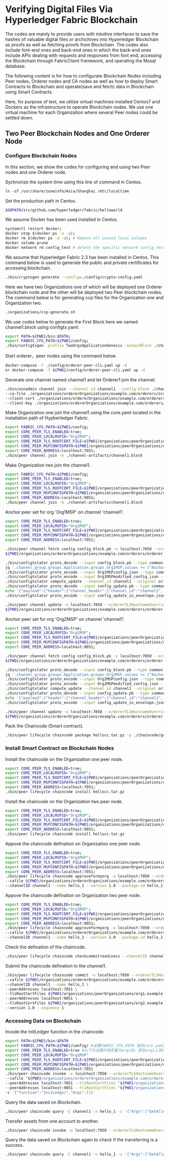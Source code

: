# Verifying Digital Files Via Hyperledger Fabric Blockchain
The codes are mainly to provide users with intuitive interfaces to save the hashes of valuable digital files or archichives into Hyperledger Blockchain as proofs as well as fetching proofs from Blockchain. The codes also include font-end ones and back-end ones in which the back-end ones include APIs dealing with requests and responses from font end, accessing the Blockchain through FabricClient framework, and operating the Mssql database.

The following content is for how to configurate Blockchain Nodes including Peer nodes, Orderer nodes and CA nodes as well as how to deploy Smart Contracts to Blockchain and operate(save and fetch) data in Blockchain using Smart Contracts.

Here, for purpose of test, we utilize virtual machines installed Centos7 and Dockers as the infrastructure to operate Blockchain nodes. We use one virtual machine for each Organization where several Peer nodes could be settled down.

## Two Peer Blockchain Nodes and One Orderer Node
### Configure Blockchain Nodes
In this section, we show the codes for configuring and using two Peer nodes and one Orderer node.

Sychronize the system time using this line of command in Centos.
```sh
ln -sf /usr/share/zoneinfo/Asia/Shanghai /etc/localtime
```

Set the production path in Centos.
```sh
$GOPATH/src/github.com/hyperledger/fabric/helloworld
```
We assume Docker has been used installed in Centos.
```sh
systemctl restart docker;
docker stop $(docker ps -a -q);
docker rm $(docker ps -a -q); # Remove all unused local volumes
docker volume prune
docker network rm config_test # delete the specific network config_test which is used for communication among blockchain nodes
```
We assume that Hyperledger Fabric 2.3 has been installed in Centos. This command below is used to generate the public and private certificates for accessing blockchain.
```sh
./bin/cryptogen generate --config=./config/crypto-config.yaml
```
Here we have two Organizations one of which will be deployed one Orderer blockchain node and the other will be deployed two Peer blockchain nodes. The command below is for generating ccp files for the Organization one and Organization two.
```sh
./organizations/ccp-generate.sh
```
We use codes below to generate the First Block here we named channel1.block using configtx.yaml.
```sh
export PATH=${PWD}/bin:$PATH; 
export FABRIC_CFG_PATH=${PWD}/config; 
./bin/configtxgen -profile TwoOrgsApplicationGenesis -outputBlock ./channel-artifacts/channel1.block -channelID channel1
```
Start orderer、peer nodes using the command below.
```sh
docker-compose -f ./config/orderer-peer-cli.yaml up -d  
or docker-compose -f ${PWD}/config/orderer-peer-cli.yaml up -d
```
Generate one channel named channel1 and let Orderer1 join the channel.
```sh
./bin/osnadmin channel join --channel-id channel1 --config-block ./channel-artifacts/channel1.block -o localhost:7053 \
--ca-file ./organizations/ordererOrganizations/example.com/orderers/orderer.example.com/msp/tlscacerts/tlsca.example.com-cert.pem \
--client-cert ./organizations/ordererOrganizations/example.com/orderers/orderer.example.com/tls/server.crt \
--client-key ./organizations/ordererOrganizations/example.com/orderers/orderer.example.com/tls/server.key
```
Make Organization one join the channel1 using the core.yaml located in the installation path of Hypberledger Fabric. 
```sh
export FABRIC_CFG_PATH=${PWD}/config;  
export CORE_PEER_TLS_ENABLED=true;
export CORE_PEER_LOCALMSPID="Org1MSP";
export CORE_PEER_TLS_ROOTCERT_FILE=${PWD}/organizations/peerOrganizations/org1.example.com/peers/peer0.org1.example.com/tls/ca.crt;
export CORE_PEER_MSPCONFIGPATH=${PWD}/organizations/peerOrganizations/org1.example.com/users/Admin@org1.example.com/msp;
export CORE_PEER_ADDRESS=localhost:7051;
./bin/peer channel join -b ./channel-artifacts/channel1.block
```
Make Organization two join the channel1.
```sh
export FABRIC_CFG_PATH=${PWD}/config;
export CORE_PEER_TLS_ENABLED=true;
export CORE_PEER_LOCALMSPID="Org2MSP";
export CORE_PEER_TLS_ROOTCERT_FILE=${PWD}/organizations/peerOrganizations/org2.example.com/peers/peer0.org2.example.com/tls/ca.crt;
export CORE_PEER_MSPCONFIGPATH=${PWD}/organizations/peerOrganizations/org2.example.com/users/Admin@org2.example.com/msp;
export CORE_PEER_ADDRESS=localhost:9051;
./bin/peer channel join -b ./channel-artifacts/channel1.block
```
Anchor peer set for org 'Org1MSP' on channel 'channel1'.
```sh
export CORE_PEER_TLS_ENABLED=true;
export CORE_PEER_LOCALMSPID="Org1MSP";
export CORE_PEER_TLS_ROOTCERT_FILE=${PWD}/organizations/peerOrganizations/org1.example.com/peers/peer0.org1.example.com/tls/ca.crt;
export CORE_PEER_MSPCONFIGPATH=${PWD}/organizations/peerOrganizations/org1.example.com/users/Admin@org1.example.com/msp;
export CORE_PEER_ADDRESS=localhost:7051;

./bin/peer channel fetch config config_block.pb -o localhost:7050 --ordererTLSHostnameOverride orderer.example.com -c channel1 --tls --cafile \
${PWD}/organizations/ordererOrganizations/example.com/orderers/orderer.example.com/msp/tlscacerts/tlsca.example.com-cert.pem

./bin/configtxlator proto_decode --input config_block.pb --type common.Block | jq .data.data[0].payload.data.config >Org1MSPconfig.json;
jq '.channel_group.groups.Application.groups.Org1MSP.values += {"AnchorPeers":{"mod_policy": "Admins","value":{"anchor_peers": [{"host": "peer0.org1.example.com","port": 7051}]},"version": "0"}}' Org1MSPconfig.json >Org1MSPmodified_config.json; 
./bin/configtxlator proto_encode --input Org1MSPconfig.json --type common.Config >original_config.pb;
./bin/configtxlator proto_encode --input Org1MSPmodified_config.json --type common.Config >modified_config.pb;
./bin/configtxlator compute_update --channel_id channel1 --original original_config.pb --updated modified_config.pb >config_update.pb;
./bin/configtxlator proto_decode --input config_update.pb --type common.ConfigUpdate >config_update.json;
echo '{"payload":{"header":{"channel_header":{"channel_id":"channel1", "type":2}},"data":{"config_update":'$(cat config_update.json)'}}}' | jq . >config_update_in_envelope.json; 
./bin/configtxlator proto_encode --input config_update_in_envelope.json --type common.Envelope >Org1MSPanchors.tx

./bin/peer channel update -o localhost:7050 --ordererTLSHostnameOverride orderer.example.com -c channel1 -f Org1MSPanchors.tx --tls --cafile \
${PWD}/organizations/ordererOrganizations/example.com/orderers/orderer.example.com/msp/tlscacerts/tlsca.example.com-cert.pem
```
Anchor peer set for org 'Org2MSP' on channel 'channel1'.
```sh
export CORE_PEER_TLS_ENABLED=true;
export CORE_PEER_LOCALMSPID="Org2MSP";
export CORE_PEER_TLS_ROOTCERT_FILE=${PWD}/organizations/peerOrganizations/org2.example.com/peers/peer0.org2.example.com/tls/ca.crt;
export CORE_PEER_MSPCONFIGPATH=${PWD}/organizations/peerOrganizations/org2.example.com/users/Admin@org2.example.com/msp;
export CORE_PEER_ADDRESS=localhost:9051;

./bin/peer channel fetch config config_block.pb -o localhost:7050 --ordererTLSHostnameOverride orderer.example.com -c channel1 --tls --cafile \
${PWD}/organizations/ordererOrganizations/example.com/orderers/orderer.example.com/msp/tlscacerts/tlsca.example.com-cert.pem

./bin/configtxlator proto_decode --input config_block.pb --type common.Block | jq .data.data[0].payload.data.config >Org2MSPconfig.json;
jq '.channel_group.groups.Application.groups.Org2MSP.values += {"AnchorPeers":{"mod_policy": "Admins","value":{"anchor_peers": [{"host": "peer0.org2.example.com","port": 9051}]},"version": "0"}}' Org2MSPconfig.json >Org2MSPmodified_config.json; 
./bin/configtxlator proto_encode --input Org2MSPconfig.json --type common.Config >original_config.pb;
./bin/configtxlator proto_encode --input Org2MSPmodified_config.json --type common.Config >modified_config.pb;
./bin/configtxlator compute_update --channel_id channel1 --original original_config.pb --updated modified_config.pb >config_update.pb;
./bin/configtxlator proto_decode --input config_update.pb --type common.ConfigUpdate >config_update.json;
echo '{"payload":{"header":{"channel_header":{"channel_id":"channel1", "type":2}},"data":{"config_update":'$(cat config_update.json)'}}}' | jq . >config_update_in_envelope.json;
./bin/configtxlator proto_encode --input config_update_in_envelope.json --type common.Envelope >Org2MSPanchors.tx

./bin/peer channel update -o localhost:7050 --ordererTLSHostnameOverride orderer.example.com -c channel1 -f Org2MSPanchors.tx --tls --cafile \
${PWD}/organizations/ordererOrganizations/example.com/orderers/orderer.example.com/msp/tlscacerts/tlsca.example.com-cert.pem
```
Pack the Chaincode (Smart contract).
```sh
./bin/peer lifecycle chaincode package hellocc.tar.gz -p ./chaincode/go/helloworld --label hello_1  
```
### Install Smart Contract on Blockchain Nodes
Install the chaincode on the Organization one peer node.
```sh
export CORE_PEER_TLS_ENABLED=true;
export CORE_PEER_LOCALMSPID="Org1MSP";
export CORE_PEER_TLS_ROOTCERT_FILE=${PWD}/organizations/peerOrganizations/org1.example.com/peers/peer0.org1.example.com/tls/ca.crt;
export CORE_PEER_MSPCONFIGPATH=${PWD}/organizations/peerOrganizations/org1.example.com/users/Admin@org1.example.com/msp;
export CORE_PEER_ADDRESS=localhost:7051;
./bin/peer lifecycle chaincode install hellocc.tar.gz
```

Install the chaincode on the Organization two peer node.
```sh
export CORE_PEER_TLS_ENABLED=true;
export CORE_PEER_LOCALMSPID="Org2MSP";
export CORE_PEER_TLS_ROOTCERT_FILE=${PWD}/organizations/peerOrganizations/org2.example.com/peers/peer0.org2.example.com/tls/ca.crt;
export CORE_PEER_MSPCONFIGPATH=${PWD}/organizations/peerOrganizations/org2.example.com/users/Admin@org2.example.com/msp;
export CORE_PEER_ADDRESS=localhost:9051;
./bin/peer lifecycle chaincode install hellocc.tar.gz
```
Appove the chaincode defination on Organization one peer node.
```sh
export CORE_PEER_TLS_ENABLED=true;
export CORE_PEER_LOCALMSPID="Org1MSP";
export CORE_PEER_TLS_ROOTCERT_FILE=${PWD}/organizations/peerOrganizations/org1.example.com/peers/peer0.org1.example.com/tls/ca.crt;
export CORE_PEER_MSPCONFIGPATH=${PWD}/organizations/peerOrganizations/org1.example.com/users/Admin@org1.example.com/msp;
export CORE_PEER_ADDRESS=localhost:7051;
./bin/peer lifecycle chaincode approveformyorg -o localhost:7050 --ordererTLSHostnameOverride orderer.example.com --tls \
--cafile ${PWD}/organizations/ordererOrganizations/example.com/orderers/orderer.example.com/msp/tlscacerts/tlsca.example.com-cert.pem \
--channelID channel1 --name hello_1 --version 1.0 --package-id hello_1:5cd76591329d8c8fd9d23516484735adf574e88f13b81c0f09ff0330e71dc719 --sequence 1
```
Appove the chaincode defination on Organization two peer node.
```sh
export CORE_PEER_TLS_ENABLED=true;
export CORE_PEER_LOCALMSPID="Org2MSP";
export CORE_PEER_TLS_ROOTCERT_FILE=${PWD}/organizations/peerOrganizations/org2.example.com/peers/peer0.org2.example.com/tls/ca.crt;
export CORE_PEER_MSPCONFIGPATH=${PWD}/organizations/peerOrganizations/org2.example.com/users/Admin@org2.example.com/msp;
export CORE_PEER_ADDRESS=localhost:9051;
./bin/peer lifecycle chaincode approveformyorg -o localhost:7050 --ordererTLSHostnameOverride orderer.example.com --tls \
--cafile ${PWD}/organizations/ordererOrganizations/example.com/orderers/orderer.example.com/msp/tlscacerts/tlsca.example.com-cert.pem \
--channelID channel1 --name hello_1 --version 1.0 --package-id hello_1:5cd76591329d8c8fd9d23516484735adf574e88f13b81c0f09ff0330e71dc719 --sequence 1
```
Check the defination of the chaincode.
```sh
./bin/peer lifecycle chaincode checkcommitreadiness --channelID channel1 --name hello_1 --version 1.0 --sequence 1 --output json
```
Submit the chaincode defination to the channel1.
```sh
./bin/peer lifecycle chaincode commit -o localhost:7050 --ordererTLSHostnameOverride orderer.example.com --tls \
--cafile ${PWD}/organizations/ordererOrganizations/example.com/orderers/orderer.example.com/msp/tlscacerts/tlsca.example.com-cert.pem \
--channelID channel1 --name hello_1 \
--peerAddresses localhost:7051 \
--tlsRootCertFiles ${PWD}/organizations/peerOrganizations/org1.example.com/peers/peer0.org1.example.com/tls/ca.crt \
--peerAddresses localhost:9051 \
--tlsRootCertFiles ${PWD}/organizations/peerOrganizations/org2.example.com/peers/peer0.org2.example.com/tls/ca.crt \
--version 1.0 --sequence 1
```
### Accessing Data on Blockchain
Invode the InitLedger function in the chaincode.
```sh
export PATH=${PWD}/bin:$PATH
export FABRIC_CFG_PATH=${PWD}/config/ #设置FABRIC_CFG_PATH 指向core.yaml文件
export CORE_PEER_TLS_ENABLED=true #以下为设置环境变量为org1的，即在org1上调用链码
export CORE_PEER_LOCALMSPID="Org1MSP"
export CORE_PEER_TLS_ROOTCERT_FILE=${PWD}/organizations/peerOrganizations/org1.example.com/peers/peer0.org1.example.com/tls/ca.crt
export CORE_PEER_MSPCONFIGPATH=${PWD}/organizations/peerOrganizations/org1.example.com/users/Admin@org1.example.com/msp
export CORE_PEER_ADDRESS=localhost:7051
./bin/peer chaincode invoke -o localhost:7050 --ordererTLSHostnameOverride orderer.example.com --tls \
--cafile "${PWD}/organizations/ordererOrganizations/example.com/orderers/orderer.example.com/msp/tlscacerts/tlsca.example.com-cert.pem" -C channel1 -n hello_1 \
--peerAddresses localhost:7051 --tlsRootCertFiles "${PWD}/organizations/peerOrganizations/org1.example.com/peers/peer0.org1.example.com/tls/ca.crt" \
--peerAddresses localhost:9051 --tlsRootCertFiles "${PWD}/organizations/peerOrganizations/org2.example.com/peers/peer0.org2.example.com/tls/ca.crt" \
-c '{"function":"InitLedger","Args":[]}'
```
Query the data saved on Blockchain.
```sh
./bin/peer chaincode query -C channel1 -n hello_1 -c '{"Args":["GetAllAssets"]}'
```
Transfer assets from one account to another.
```sh
./bin/peer chaincode invoke -o localhost:7050 --ordererTLSHostnameOverride orderer.example.com --tls --cafile "${PWD}/organizations/ordererOrganizations/example.com/orderers/orderer.example.com/msp/tlscacerts/tlsca.example.com-cert.pem" -C channel1 -n hello_1 --peerAddresses localhost:7051 --tlsRootCertFiles "${PWD}/organizations/peerOrganizations/org1.example.com/peers/peer0.org1.example.com/tls/ca.crt" --peerAddresses localhost:9051 --tlsRootCertFiles "${PWD}/organizations/peerOrganizations/org2.example.com/peers/peer0.org2.example.com/tls/ca.crt" -c '{"function":"TransferAsset","Args":["asset6","Christopher"]}'
```
Query the data saved on Blockchain again to check if the transferring is a success.
```sh
./bin/peer chaincode query -C channel1 -n hello_1 -c '{"Args":["GetAllAssets"]}'
```
